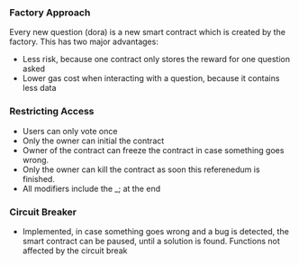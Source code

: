 ### Factory Approach

Every new question (dora) is a new smart contract which is created by the factory. This has two major advantages:
 - Less risk, because one contract only stores the reward for one question asked
 - Lower gas cost when interacting with a question, because it contains less data

### Restricting Access

- Users can only vote once
- Only the owner can initial the contract 
- Owner of the contract can freeze the contract in case something goes wrong.
- Only the owner can kill the contract as soon this referenedum is finished.
-  All modifiers include the _; at the end


### Circuit Breaker

- Implemented, in case something goes wrong and a bug is detected, the smart contract can be paused, until a solution is found. Functions not affected by the circuit break

